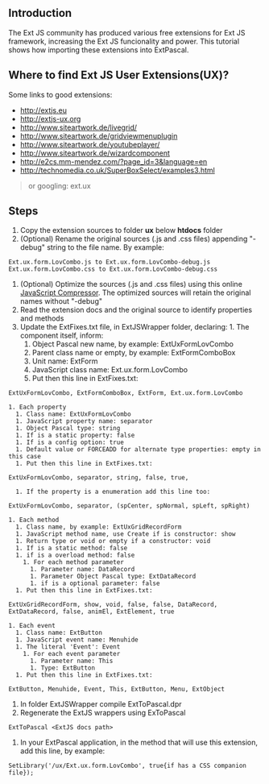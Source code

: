 ## Introduction ##

The Ext JS community has produced various free extensions for Ext JS framework, increasing the Ext JS funcionality and power. This tutorial shows how importing these extensions into ExtPascal.

## Where to find Ext JS User Extensions(UX)? ##
Some links to good extensions:
  * http://extjs.eu
  * http://extjs-ux.org
  * http://www.siteartwork.de/livegrid/
  * http://www.siteartwork.de/gridviewmenuplugin
  * http://www.siteartwork.de/youtubeplayer/
  * http://www.siteartwork.de/wizardcomponent
  * http://e2cs.mm-mendez.com/?page_id=3&language=en
  * http://technomedia.co.uk/SuperBoxSelect/examples3.html

> or googling: ext.ux

## Steps ##
  1. Copy the extension sources to folder **ux** below **htdocs** folder
  1. (Optional) Rename the original sources (.js and .css files) appending "-debug" string to the file name. By example:
```
Ext.ux.form.LovCombo.js to Ext.ux.form.LovCombo-debug.js
Ext.ux.form.LovCombo.css to Ext.ux.form.LovCombo-debug.css
```
  1. (Optional) Optimize the sources (.js and .css files) using this online [JavaScript Compressor](http://www.javascriptcompressor.com). The optimized sources will retain the original names without "-debug"
  1. Read the extension docs and the original source to identify properties and methods
  1. Update the ExtFixes.txt file, in ExtJSWrapper folder, declaring:
    1. The component itself, inform:
      1. Object Pascal new name, by example: ExtUxFormLovCombo
      1. Parent class name or empty, by example: ExtFormComboBox
      1. Unit name: ExtForm
      1. JavaScript class name: Ext.ux.form.LovCombo
      1. Put then this line in ExtFixes.txt:
```
ExtUxFormLovCombo, ExtFormComboBox, ExtForm, Ext.ux.form.LovCombo
```
    1. Each property
      1. Class name: ExtUxFormLovCombo
      1. JavaScript property name: separator
      1. Object Pascal type: string
      1. If is a static property: false
      1. If is a config option: true
      1. Default value or FORCEADD for alternate type properties: empty in this case
      1. Put then this line in ExtFixes.txt:
```
ExtUxFormLovCombo, separator, string, false, true,
```
      1. If the property is a enumeration add this line too:
```
ExtUxFormLovCombo, separator, (spCenter, spNormal, spLeft, spRight)
```
    1. Each method
      1. Class name, by example: ExtUxGridRecordForm
      1. JavaScript method name, use Create if is constructor: show
      1. Return type or void or empty if a constructor: void
      1. If is a static method: false
      1. if is a overload method: false
        1. For each method parameter
          1. Parameter name: DataRecord
          1. Parameter Object Pascal type: ExtDataRecord
          1. if is a optional parameter: false
      1. Put then this line in ExtFixes.txt:
```
ExtUxGridRecordForm, show, void, false, false, DataRecord, ExtDataRecord, false, animEl, ExtElement, true
```
    1. Each event
      1. Class name: ExtButton
      1. JavaScript event name: Menuhide
      1. The literal 'Event': Event
        1. For each event parameter
          1. Parameter name: This
          1. Type: ExtButton
      1. Put then this line in ExtFixes.txt:
```
ExtButton, Menuhide, Event, This, ExtButton, Menu, ExtObject
```
  1. In folder ExtJSWrapper compile ExtToPascal.dpr
  1. Regenerate the ExtJS wrappers using ExToPascal
```
ExtToPascal <ExtJS docs path>
```
  1. In your ExtPascal application, in the method that will use this extension, add this line, by example:
```
SetLibrary('/ux/Ext.ux.form.LovCombo', true{if has a CSS companion file});
```